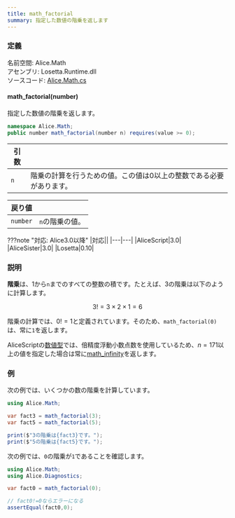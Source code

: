 ```yaml
---
title: math_factorial
summary: 指定した数値の階乗を返します
---
```


### 定義
名前空間: Alice.Math<br/>
アセンブリ: Losetta.Runtime.dll<br/>
ソースコード: [Alice.Math.cs](https://github.com/WSOFT-Project/Losetta/blob/master/Losetta.Runtime/Alice.Math.cs)

#### math_factorial(number)

指定した数値の階乗を返します。

```cs title="AliceScript"
namespace Alice.Math;
public number math_factorial(number n) requires(value >= 0);
```

|引数| |
|-|-|
|`n`|階乗の計算を行うための値。この値は0以上の整数である必要があります。|

|戻り値| |
|-|-|
|`number`|`n`の階乗の値。|

???note "対応: Alice3.0以降"
    |対応||
    |---|---|
    |AliceScript|3.0|
    |AliceSister|3.0|
    |Losetta|0.10|

### 説明
**階乗**は、1から`n`までのすべての整数の積です。たとえば、3の階乗は以下のように計算します。

$$ 3! = 3 \times 2 \times 1 = 6 $$

階乗の計算では、$0! = 1$と定義されています。そのため、`math_factorial(0)`は、常に`1`を返します。

AliceScriptの[数値型](../../number/index.md)では、倍精度浮動小数点数を使用しているため、$n = 171$以上の値を指定した場合は常に[math_infinity](./math_infinity.md)を返します。

### 例
次の例では、いくつかの数の階乗を計算しています。

```cs title="AliceScript"
using Alice.Math;

var fact3 = math_factorial(3);
var fact5 = math_factorial(5);

print($"3の階乗は{fact3}です。");
print($"5の階乗は{fact5}です。");
```

次の例では、`0`の階乗が`1`であることを確認します。

```cs title="AliceScript"
using Alice.Math;
using Alice.Diagnostics;

var fact0 = math_factorial(0);

// fact0!=0ならエラーになる
assertEqual(fact0,0);
```